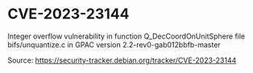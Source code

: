 # CVE-2023-23144

Integer overflow vulnerability in function Q_DecCoordOnUnitSphere file bifs/unquantize.c in GPAC version 2.2-rev0-gab012bbfb-master

Source: https://security-tracker.debian.org/tracker/CVE-2023-23144